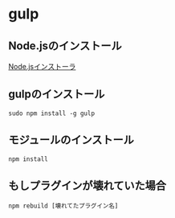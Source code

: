 # gulp

## Node.jsのインストール
[Node.jsインストーラ](https://nodejs.org/ja/)

## gulpのインストール

```
sudo npm install -g gulp
```

## モジュールのインストール

```
npm install
```

## もしプラグインが壊れていた場合

```
npm rebuild [壊れてたプラグイン名]
```
